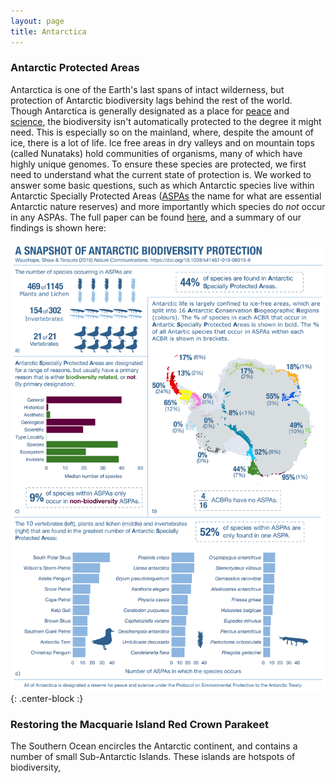 ```yaml
---
layout: page
title: Antarctica
---
```

### Antarctic Protected Areas

Antarctica is one of the Earth's last spans of intact wilderness, but protection of Antarctic biodiversity lags behind the rest of the world. Though Antarctica is generally designated as a place for [peace](https://www.ats.aq/e/ats_governance.htm) and [science](https://www.ats.aq/e/ats_science.htm), the biodiversity isn't automatically protected to the degree it might need. This is especially so on the mainland, where, despite the amount of ice, there is a lot of life. Ice free areas in dry valleys and on mountain tops (called Nunataks) hold communities of organisms, many of which have highly unique genomes. To ensure these species are protected, we first need to understand what the current state of protection is. We worked to answer some basic questions, such as which Antarctic species live within Antarctic Specially Protected Areas ([ASPAs](https://www.ats.aq/e/ep_protected.htm) the name for what are essential Antarctic nature reserves) and more importantly which species do *not* occur in any ASPAs. The full paper can be found [here](https://www.nature.com/articles/s41467-019-08915-6), and a summary of our findings is shown here: 

![AntarcticProtectionInfographic](/img/InfoGraph_NComm.png){: .center-block :}

### Restoring the Macquarie Island Red Crown Parakeet

The Southern Ocean encircles the Antarctic continent, and contains a number of small Sub-Antarctic Islands. These islands are hotspots of biodiversity, 
